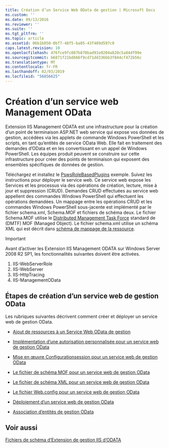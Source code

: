 ```yaml
---
title: Création d’un Service Web OData de gestion | Microsoft Docs
ms.custom: ''
ms.date: 09/13/2016
ms.reviewer: ''
ms.suite: ''
ms.tgt_pltfrm: ''
ms.topic: article
ms.assetid: 06b1b050-0bf7-48f5-ba05-43f489d597c0
caps.latest.revision: 10
ms.openlocfilehash: 476fce9fc087b870bad93a9204a820c5a84df99e
ms.sourcegitcommit: b6871f21bd666f9cd71dd336bb3f844cf472b56c
ms.translationtype: MT
ms.contentlocale: fr-FR
ms.lasthandoff: 02/03/2019
ms.locfileid: "56856625"
---
```

# <a name="creating-a-management-odata-web-service"></a>Création d’un service web Management OData

Extension IIS Management ODATA est une infrastructure pour la création d’un point de terminaison ASP.NET web service qui expose vos données de gestion, accédées via les applets de commande Windows PowerShell et les scripts, en tant qu’entités de service OData Web. Elle fait en traitement des demandes d’OData et en les convertissant en un appel de Windows PowerShell. Les équipes produit peuvent se construire sur cette infrastructure pour créer des points de terminaison qui exposent des ensembles spécifiques de données de gestion.

Téléchargez et installez le [PswsRoleBasedPlugins](https://code.msdn.microsoft.com:443/windowsdesktop/PswsRoleBasedPlugins-9c79b75a) exemple. Suivez les instructions pour déployer le service web. Ce service web expose les Services et les processus via des opérations de création, lecture, mise à jour et suppression (CRUD). Demandes CRUD effectuées au service web appellent des commandes Windows PowerShell qui effectuent les opérations demandées. Un mappage entre les opérations CRUD et les commandes Windows PowerShell sous-jacente est implémenté par le fichier schema.xml, Schema.MOF et fichiers de schéma deux. Le fichier Schema.MOF utilise le [Distributed Management Task Force](https://www.dmtf.org/) standard de (DMTF) MOF (Managed Object). Le fichier schema.xml utilise un schéma XML qui est décrit dans [schéma de mappage de la ressource](./resource-mapping-schema.md).

> [!IMPORTANT]
> Avant d’activer les Extension IIS Management ODATA sur Windows Server 2008 R2 SP1, les fonctionnalités suivantes doivent être activées.
>
> 1.  IIS-WebServerRole
> 2.  IIS-WebServer
> 3.  IIS-HttpTracing
> 4.  IIS-ManagementOData

## <a name="steps-for-creating-a-management-odata-web-service"></a>Étapes de création d’un service web de gestion OData

Les rubriques suivantes décrivent comment créer et déployer un service web de gestion OData.

- [Ajout de ressources à un Service Web OData de gestion](./adding-resources-to-a-management-odata-web-service.md)

- [Implémentation d’une autorisation personnalisée pour un service web de gestion OData](./implementing-custom-authorization-for-a-management-odata-web-service.md)

- [Mise en œuvre Configurationsession pour un service web de gestion OData](./implementing-sessionconfiguration-for-a-management-odata-web-service.md)

- [Le fichier de schéma MOF pour un service web de gestion OData](./authoring-the-mof-schema-file-for-a-management-odata-web-service.md)

- [Le fichier de schéma XML pour un service web de gestion OData](./authoring-the-xml-schema-file-for-a-management-odata-web-service.md)

- [Le fichier Web.config pour un service web de gestion OData](./authoring-the-web-config-file-for-a-management-odata-web-service.md)

- [Déploiement d’un service web de gestion OData](./deploying-a-management-odata-web-service.md)

- [Association d’entités de gestion OData](./associating-management-odata-entities.md)

## <a name="see-also"></a>Voir aussi

[Fichiers de schéma d’Extension de gestion IIS d’ODATA](./management-odata-iis-extension-schema-files.md)
